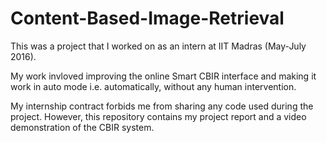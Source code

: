 # Content-Based-Image-Retrieval
This was a project that I worked on as an intern at IIT Madras (May-July 2016).

My work invloved improving the online Smart CBIR interface and making it work in auto mode i.e. automatically, without any human intervention.

My internship contract forbids me from sharing any code used during the project. However, this repository contains my project report and a video demonstration of the CBIR system.


